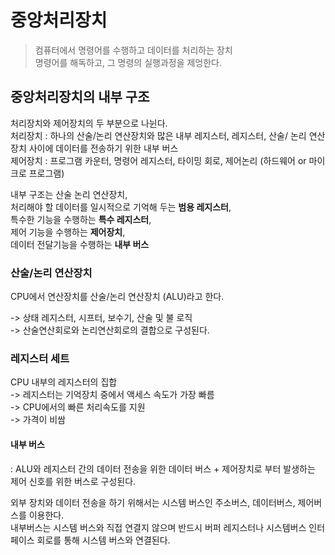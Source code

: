 # 중앙처리장치
> 컴퓨터에서 명령어를 수행하고 데이터를 처리하는 장치    
> 명령어를 해독하고, 그 명령의 실행과정을 제엉한다.   

## 중앙처리장치의 내부 구조

처리장치와 제어장치의 두 부분으로 나뉜다.      
처리장치 : 하나의 산술/논리 연산장치와 많은 내부 레지스터, 레지스터, 산술/ 논리 연산 장치 사이에 데이터를 전송하기 위한 내부 버스        
제어장치 : 프로그램 카운터, 명령어 레지스터, 타이밍 회로, 제어논리 (하드웨어 or 마이크로 프로그램)     

내부 구조는 산술 논리 연산장치,    
처리해야 할 데이터를 일시적으로 기억해 두는 **범용 레지스터**,      
특수한 기능을 수행하는 **특수 레지스터**,     
제어 기능을 수행하는 **제어장치**,   
데이터 전달기능을 수행하는 **내부 버스**    

### 산술/논리 연산장치 
CPU에서 연산장치를 산술/논리 연산장치 (ALU)라고 한다.

-> 상태 레지스터, 시프터, 보수기, 산술 및 불 로직    
-> 산술연산회로와 논리연산회로의 결합으로 구성된다.   


### 레지스터 세트
CPU 내부의 레지스터의 집합    
-> 레지스터는 기억장치 중에서 액세스 속도가 가장 빠름       
-> CPU에서의 빠른 처리속도를 지원    
-> 가격이 비쌈    

#### 내부 버스
: ALU와 레지스터 간의 데이터 전송을 위한 데이터 버스 + 제어장치로 부터 발생하는 제어 신호를 위한 버스로 구성된다.   

외부 장치와 데이터 전송을 하기 위해서는 시스템 버스인 주소버스, 데이터버스, 제어버스를 이용한다.     
내부버스는 시스템 버스와 직접 연결지 않으며 반드시 버퍼 레지스터나 시스템버스 인터페이스 회로를 통해 시스템 버스와 연결된다. 

